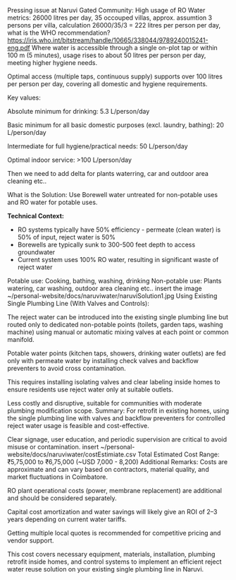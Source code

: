 Pressing issue at Naruvi Gated Community: High usage of RO Water
metrics: 26000 litres per day, 35 occouped villas, approx. assumtion 3 persons per villa, calculation 26000/35/3 = 222 litres per person per day, 
what is the WHO recommendation?
https://iris.who.int/bitstream/handle/10665/338044/9789240015241-eng.pdf
Where water is accessible through a single on-plot tap or within 100 m (5 minutes), usage rises to about 50 litres per person per day, meeting higher hygiene needs.

Optimal access (multiple taps, continuous supply) supports over 100 litres per person per day, covering all domestic and hygiene requirements.

Key values:

Absolute minimum for drinking: 5.3 L/person/day

Basic minimum for all basic domestic purposes (excl. laundry, bathing): 20 L/person/day

Intermediate for full hygiene/practical needs: 50 L/person/day

Optimal indoor service: >100 L/person/day

Then we need to add delta for plants waterring, car and outdoor area cleaning etc..

What is the Solution: Use Borewell water untreated for non-potable uses and RO water for potable uses.

**Technical Context:**
- RO systems typically have 50% efficiency - permeate (clean water) is 50% of input, reject water is 50%
- Borewells are typically sunk to 300-500 feet depth to access groundwater
- Current system uses 100% RO water, resulting in significant waste of reject water

Potable use: Cooking, bathing, washing, drinking
Non-potable use: Plants watering, car washing, outdoor area cleaning etc..
insert the image ~/personal-website/docs/naruviwater/naruviSolution1.jpg
Using Existing Single Plumbing Line (With Valves and Controls):

The reject water can be introduced into the existing single plumbing line but routed only to dedicated non-potable points (toilets, garden taps, washing machine) using manual or automatic mixing valves at each point or common manifold.

Potable water points (kitchen taps, showers, drinking water outlets) are fed only with permeate water by installing check valves and backflow preventers to avoid cross contamination.

This requires installing isolating valves and clear labeling inside homes to ensure residents use reject water only at suitable outlets.

Less costly and disruptive, suitable for communities with moderate plumbing modification scope.
Summary:
For retrofit in existing homes, using the single plumbing line with valves and backflow preventers for controlled reject water usage is feasible and cost-effective.

Clear signage, user education, and periodic supervision are critical to avoid misuse or contamination.
insert ~/personal-website/docs/naruviwater/costEstimiate.csv
Total Estimated Cost Range: ₹5,75,000 to ₹6,75,000 (~USD 7,000 - 8,200)
Additional Remarks:
Costs are approximate and can vary based on contractors, material quality, and market fluctuations in Coimbatore.

RO plant operational costs (power, membrane replacement) are additional and should be considered separately.

Capital cost amortization and water savings will likely give an ROI of 2–3 years depending on current water tariffs.

Getting multiple local quotes is recommended for competitive pricing and vendor support.

This cost covers necessary equipment, materials, installation, plumbing retrofit inside homes, and control systems to implement an efficient reject water reuse solution on your existing single plumbing line in Naruvi.


